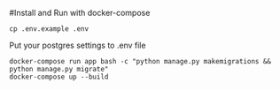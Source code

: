 #Install and Run with docker-compose
```
cp .env.example .env
```
Put your postgres settings to .env file
```
docker-compose run app bash -c "python manage.py makemigrations && python manage.py migrate"
docker-compose up --build
```
